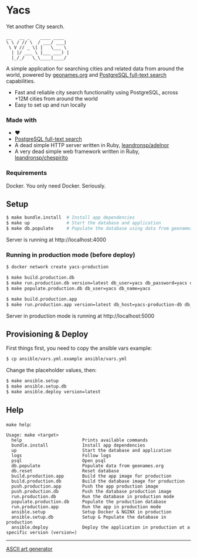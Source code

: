 # Yacs

Yet another City search.

```
__   __ _    ____ ____  
\ \ / // \  / ___/ ___| 
 \ V // _ \| |   \___ \ 
  | |/ ___ \ |___ ___) |
  |_/_/   \_\____|____/

```

A simple application for searching cities and related data from around the world, powered by [geonames.org](https://geonames.org/) and [PostgreSQL full-text search](https://www.postgresql.org/docs/current/textsearch.html) capabilities.

- Fast and reliable city search functionality using PostgreSQL, across +12M cities from around the world
- Easy to set up and run locally

### Made with

- ❤️
- [PostgreSQL full-text search](https://www.postgresql.org/docs/current/textsearch.html)
- A dead simple HTTP server written in Ruby, [leandronsp/adelnor](https://github.com/leandronsp/adelnor)
- A very dead simple web framework written in Ruby, [leandronsp/chespirito](https://github.com/leandronsp/chespirito)

### Requirements

Docker. You only need Docker. Seriously.

## Setup

```bash
$ make bundle.install  # Install app dependencies
$ make up              # Start the database and application
$ make db.populate     # Populate the database using data from geonames.org
```

Server is running at http://localhost:4000

### Running in production mode (before deploy)

```bash
$ docker network create yacs-production

$ make build.production.db
$ make run.production.db version=latest db_user=yacs db_password=yacs db_name=yacs
$ make populate.production.db db_user=yacs db_name=yacs

$ make build.production.app
$ make run.production.app version=latest db_host=yacs-production-db db_user=yacs db_password=yacs db_name=yacs
```

Server in production mode is running at http://localhost:5000

## Provisioning & Deploy

First things first, you need to copy the ansible vars example:

```bash
$ cp ansible/vars.yml.example ansible/vars.yml
```

Change the placeholder values, then:

```bash
$ make ansible.setup
$ make ansible.setup.db
$ make ansible.deploy version=latest
```

## Help

`make help`:

```
Usage: make <target>
  help                       Prints available commands
  bundle.install             Install app dependencies
  up                         Start the database and application
  logs                       Follow logs
  psql                       Open psql
  db.populate                Populate data from geonames.org
  db.reset                   Reset database
  build.production.app       Build the app image for production
  build.production.db        Build the database image for production
  push.production.app        Push the app production image
  push.production.db         Push the database production image
  run.production.db          Run the database in production mode
  populate.production.db     Populate the production database
  run.production.app         Run the app in production mode
  ansible.setup              Setup Docker & NGINX in production
  ansible.setup.db           Setup & Populate the database in production
  ansible.deploy             Deploy the application in production at a specific version (version=)
```

----

[ASCII art generator](http://www.network-science.de/ascii/)
